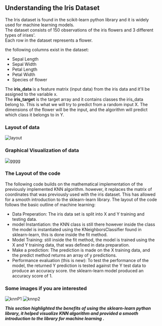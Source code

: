 ## Understanding the Iris Dataset<br>
The Iris dataset is found in the scikit-learn python library and it is widely used for machine learning models.<br>
The dataset consists of 150 observations of the iris flowers and 3 different types of irises'.<br> 
Each row in the dataset represents a flower. <br>

the following columns exist in the dataset:<br>
  *  Sepal Length <br>
  *  Sepal Width <br>
  *  Petal Length <br>
  *  Petal Width <br>
  *  Species of flower <br>

  The **iris_data** is a feature matrix (input data) from the iris data and it'll be assigned to the variable x.<br>
  The **iris_target** is the target array and it contains classes the iris_data belong to. This is what we will try to predict from a random input X. The dimensions of the flower will be the input, and the algorithm will predict which class it belongs to in Y. <br> 
  
  ### Layout of data <br>
  ![layout](https://github.com/PreciousNosiphoDonkrag/Belgium_ITVersity_Campus_Studies/assets/153648767/338ac87e-82a7-43d3-aad1-99ebd6701639) <br>

  ### Graphical Visualization of data
  ![gggg](https://github.com/PreciousNosiphoDonkrag/Belgium_ITVersity_Campus_Studies/assets/153648767/c0145bfb-236e-4e63-9f92-bc83aad65a54)

### The Layout of the code
The following code builds on the mathematical implementation of the previously implemented KNN algorithm. however, it replaces the matrix of coordinates that was previously used with the iris dataset. This has allowed for a smooth introduction to the sklearn-learn library. The layout of the code follows the basic outline of machine learning:<br>
- Data Preperation: The iris data set is split into X and Y training and testing data.<br>
-  model Instantiation: the KNN class is still there however inside the class the model is instantiated using the   KNeighborsClassifier found in sklearn-learn, this is done inside the fit method.
-  Model Training: still inside the fit method, the model is trained using the X and Y training data, that was defined in data preparation. <br>
- Make a prediction: The prediction is made on the X training data, and the predict method returns an array of y predictions.<br>
- Performance evaluation (this is new): To test the performance of the model, the returned Y prediction is tested against the Y test data to produce an accuracy score. the sklearn-learn model produced an accuracy score of 1.<br>

### Some images if you are interested
![knnP1](https://github.com/PreciousNosiphoDonkrag/Belgium_ITVersity_Campus_Studies/assets/153648767/513601a5-c614-4564-9893-f40e767e7cf6)
![knnp2](https://github.com/PreciousNosiphoDonkrag/Belgium_ITVersity_Campus_Studies/assets/153648767/8cf9efa5-b5a5-48aa-a605-93c1943e6c4e)

***This section highlighted the benefits of using the sklearn-learn python library, it helped visualize KNN algorithm and provided a smooth introduction to the library for machine learning .*** <br>  


